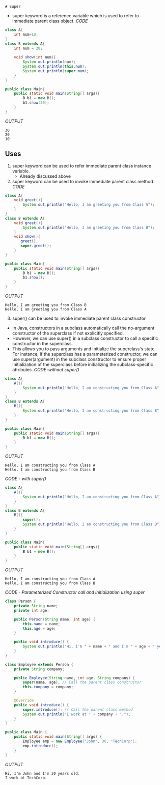 	# Super 
- super keyword is a reference variable which is used to refer to immediate parent class object.
*CODE*
```java
class A{
    int num=10;
}
class B extends A{
    int num = 20;
    
    void show(int num){
        System.out.println(num);
        System.out.println(this.num);
        System.out.println(super.num);
    }
}

public class Main{
    public static void main(String[] args){
        B b1 = new B();
        b1.show(30);
    }
}
```
*OUTPUT*
```
30
20
10
```
## Uses
1. super keyword can be used to refer immediate parent class instance variable.
	- Already discussed above
2. super keyword can be used to invoke immediate parent class method
*CODE*
```java
class A{
    void greet(){
        System.out.println("Hello, I am greeting you from Class A");
    }
}
class B extends A{
    void greet(){
        System.out.println("Hello, I am greeting you from Class B");
    }
    void show(){
       greet();
       super.greet();
    }
}

public class Main{
    public static void main(String[] args){
        B b1 = new B();
        b1.show();
    }
}
```
*OUTPUT*
```
Hello, I am greeting you from Class B
Hello, I am greeting you from Class A
```
3. super() can be used to invoke immediate parent class constructor
- In Java, constructors in a subclass automatically call the no-argument constructor of the superclass if not explicitly specified. 
- However, we can use super() in a subclass constructor to call a specific constructor in the superclass. 
- This allows you to pass arguments and initialize the superclass's state. For instance, if the superclass has a parameterized constructor, we can use super(argument) in the subclass constructor to ensure proper initialization of the superclass before initializing the subclass-specific attributes.
*CODE-without super()*
```java
class A{
    A(){
        System.out.println("Hello, I am constructing you from Class A");
    }
}
class B extends A{
    B(){
        System.out.println("Hello, I am constructing you from Class B");
    }
}

public class Main{
    public static void main(String[] args){
        B b1 = new B();
    }
}
```
*OUTPUT*
```
Hello, I am constructing you from Class A
Hello, I am constructing you from Class B
```
*CODE - with super()*
```java
class A{
    A(){
        System.out.println("Hello, I am constructing you from Class A");
    }
}
class B extends A{
    B(){
        super();
        System.out.println("Hello, I am constructing you from Class B");
    }
}

public class Main{
    public static void main(String[] args){
        B b1 = new B();
    }
}
```
*OUTPUT*
```
Hello, I am constructing you from Class A
Hello, I am constructing you from Class B
```

*CODE - Parameterized Constructor call and initialization using super*
```java
class Person {
    private String name;
    private int age;

    public Person(String name, int age) {
        this.name = name;
        this.age = age;
    }

    public void introduce() {
        System.out.println("Hi, I'm " + name + " and I'm " + age + " years old.");
    }
}

class Employee extends Person {
    private String company;

    public Employee(String name, int age, String company) {
        super(name, age); // Call the parent class constructor
        this.company = company;
    }

    @Override
    public void introduce() {
        super.introduce(); // Call the parent class method
        System.out.println("I work at " + company + ".");
    }
}

public class Main {
    public static void main(String[] args) {
        Employee emp = new Employee("John", 30, "TechCorp");
        emp.introduce();
    }
}
```
*OUTPUT*
```
Hi, I'm John and I'm 30 years old.
I work at TechCorp.
```